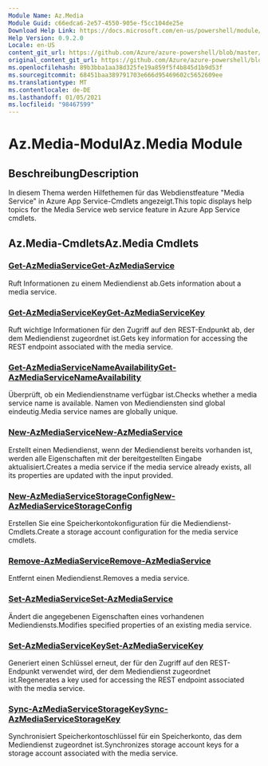 ```yaml
---
Module Name: Az.Media
Module Guid: c66edca6-2e57-4550-905e-f5cc104de25e
Download Help Link: https://docs.microsoft.com/en-us/powershell/module/az.media
Help Version: 0.9.2.0
Locale: en-US
content_git_url: https://github.com/Azure/azure-powershell/blob/master/src/Media/Media/help/Az.Media.md
original_content_git_url: https://github.com/Azure/azure-powershell/blob/master/src/Media/Media/help/Az.Media.md
ms.openlocfilehash: 89b3bba1aa38d325fe19a859f5f4b845d1b9d53f
ms.sourcegitcommit: 68451baa389791703e666d95469602c5652609ee
ms.translationtype: MT
ms.contentlocale: de-DE
ms.lasthandoff: 01/05/2021
ms.locfileid: "98467599"
---
```

# <span data-ttu-id="f27e4-101">Az.Media-Modul</span><span class="sxs-lookup"><span data-stu-id="f27e4-101">Az.Media Module</span></span>
## <span data-ttu-id="f27e4-102">Beschreibung</span><span class="sxs-lookup"><span data-stu-id="f27e4-102">Description</span></span>
<span data-ttu-id="f27e4-103">In diesem Thema werden Hilfethemen für das Webdienstfeature "Media Service" in Azure App Service-Cmdlets angezeigt.</span><span class="sxs-lookup"><span data-stu-id="f27e4-103">This topic displays help topics for the Media Service web service feature in Azure App Service cmdlets.</span></span>

## <span data-ttu-id="f27e4-104">Az.Media-Cmdlets</span><span class="sxs-lookup"><span data-stu-id="f27e4-104">Az.Media Cmdlets</span></span>
### [<span data-ttu-id="f27e4-105">Get-AzMediaService</span><span class="sxs-lookup"><span data-stu-id="f27e4-105">Get-AzMediaService</span></span>](Get-AzMediaService.md)
<span data-ttu-id="f27e4-106">Ruft Informationen zu einem Mediendienst ab.</span><span class="sxs-lookup"><span data-stu-id="f27e4-106">Gets information about a media service.</span></span>

### [<span data-ttu-id="f27e4-107">Get-AzMediaServiceKey</span><span class="sxs-lookup"><span data-stu-id="f27e4-107">Get-AzMediaServiceKey</span></span>](Get-AzMediaServiceKey.md)
<span data-ttu-id="f27e4-108">Ruft wichtige Informationen für den Zugriff auf den REST-Endpunkt ab, der dem Mediendienst zugeordnet ist.</span><span class="sxs-lookup"><span data-stu-id="f27e4-108">Gets key information for accessing the REST endpoint associated with the media service.</span></span>

### [<span data-ttu-id="f27e4-109">Get-AzMediaServiceNameAvailability</span><span class="sxs-lookup"><span data-stu-id="f27e4-109">Get-AzMediaServiceNameAvailability</span></span>](Get-AzMediaServiceNameAvailability.md)
<span data-ttu-id="f27e4-110">Überprüft, ob ein Mediendienstname verfügbar ist.</span><span class="sxs-lookup"><span data-stu-id="f27e4-110">Checks whether a media service name is available.</span></span>
<span data-ttu-id="f27e4-111">Namen von Mediendiensten sind global eindeutig.</span><span class="sxs-lookup"><span data-stu-id="f27e4-111">Media service names are globally unique.</span></span>

### [<span data-ttu-id="f27e4-112">New-AzMediaService</span><span class="sxs-lookup"><span data-stu-id="f27e4-112">New-AzMediaService</span></span>](New-AzMediaService.md)
<span data-ttu-id="f27e4-113">Erstellt einen Mediendienst, wenn der Mediendienst bereits vorhanden ist, werden alle Eigenschaften mit der bereitgestellten Eingabe aktualisiert.</span><span class="sxs-lookup"><span data-stu-id="f27e4-113">Creates a media service if the media service already exists, all its properties are updated with the input provided.</span></span>

### [<span data-ttu-id="f27e4-114">New-AzMediaServiceStorageConfig</span><span class="sxs-lookup"><span data-stu-id="f27e4-114">New-AzMediaServiceStorageConfig</span></span>](New-AzMediaServiceStorageConfig.md)
<span data-ttu-id="f27e4-115">Erstellen Sie eine Speicherkontokonfiguration für die Mediendienst-Cmdlets.</span><span class="sxs-lookup"><span data-stu-id="f27e4-115">Create a storage account configuration for the media service cmdlets.</span></span>

### [<span data-ttu-id="f27e4-116">Remove-AzMediaService</span><span class="sxs-lookup"><span data-stu-id="f27e4-116">Remove-AzMediaService</span></span>](Remove-AzMediaService.md)
<span data-ttu-id="f27e4-117">Entfernt einen Mediendienst.</span><span class="sxs-lookup"><span data-stu-id="f27e4-117">Removes a media service.</span></span>

### [<span data-ttu-id="f27e4-118">Set-AzMediaService</span><span class="sxs-lookup"><span data-stu-id="f27e4-118">Set-AzMediaService</span></span>](Set-AzMediaService.md)
<span data-ttu-id="f27e4-119">Ändert die angegebenen Eigenschaften eines vorhandenen Mediendiensts.</span><span class="sxs-lookup"><span data-stu-id="f27e4-119">Modifies specified properties of an existing media service.</span></span>

### [<span data-ttu-id="f27e4-120">Set-AzMediaServiceKey</span><span class="sxs-lookup"><span data-stu-id="f27e4-120">Set-AzMediaServiceKey</span></span>](Set-AzMediaServiceKey.md)
<span data-ttu-id="f27e4-121">Generiert einen Schlüssel erneut, der für den Zugriff auf den REST-Endpunkt verwendet wird, der dem Mediendienst zugeordnet ist.</span><span class="sxs-lookup"><span data-stu-id="f27e4-121">Regenerates a key used for accessing the REST endpoint associated with the media service.</span></span>

### [<span data-ttu-id="f27e4-122">Sync-AzMediaServiceStorageKey</span><span class="sxs-lookup"><span data-stu-id="f27e4-122">Sync-AzMediaServiceStorageKey</span></span>](Sync-AzMediaServiceStorageKey.md)
<span data-ttu-id="f27e4-123">Synchronisiert Speicherkontoschlüssel für ein Speicherkonto, das dem Mediendienst zugeordnet ist.</span><span class="sxs-lookup"><span data-stu-id="f27e4-123">Synchronizes storage account keys for a storage account associated with the media service.</span></span>

